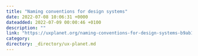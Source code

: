 ```yaml
---
title: "Naming conventions for design systems"
date: 2022-07-08 10:06:31 +0000
dateadded: 2022-07-09 00:00:46 +0100
description: ""
link: "https://uxplanet.org/naming-conventions-for-design-systems-b9ab17ed328f?source=rss----819cc2aaeee0---4"
category:
directory: _directory/ux-planet.md
---
```

